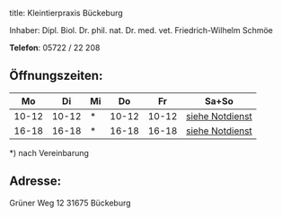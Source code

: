 title: Kleintierpraxis Bückeburg

Inhaber: Dipl. Biol. Dr. phil. nat. Dr. med. vet. Friedrich-Wilhelm Schmöe

**Telefon**:   05722 / 22 208




Öffnungszeiten:
---------------

|  Mo   |  Di   |  Mi   |  Do   |  Fr   |           Sa+So                      |
| ----- | ----- | ----- | ----- | ----- | ------------------------------------ |
| 10-12 | 10-12 | *     | 10-12 | 10-12 | [siehe Notdienst](../notdienst.html) |
| 16-18 | 16-18 | *     | 16-18 | 16-18 | [siehe Notdienst](../notdienst.html) |

*) nach Vereinbarung

Adresse:
---------

   Grüner Weg 12
   31675 Bückeburg

